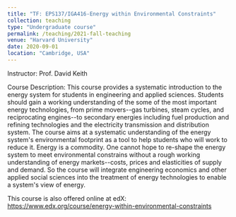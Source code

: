 ```yaml
---
title: "TF: EPS137/IGA416-Energy within Environmental Constraints"
collection: teaching
type: "Undergraduate course"
permalink: /teaching/2021-fall-teaching
venue: "Harvard University"
date: 2020-09-01
location: "Cambridge, USA"
---
```


Instructor: Prof. David Keith

Course Description:
This course provides a systematic introduction to the energy system for students in engineering and applied sciences. Students should gain a working understanding of the some of the most important energy technologies, from prime movers--gas turbines, steam cycles, and reciprocating engines--to secondary energies including fuel production and refining technologies and the electricity transmission and distribution system. The course aims at a systematic understanding of the energy system's environmental footprint as a tool to help students who will work to reduce it. Energy is a commodity. One cannot hope to re-shape the energy system to meet environmental constrains without a rough working understanding of energy markets--costs, prices and elasticities of supply and demand. So the course will integrate engineering economics and other applied social sciences into the treatment of energy technologies to enable a system's view of energy.

This course is also offered online at edX: https://www.edx.org/course/energy-within-environmental-constraints

